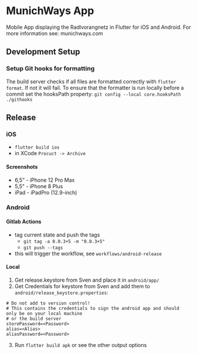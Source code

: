 # MunichWays App

Mobile App displaying the Radlvorangnetz in Flutter for iOS and Android. For more information see: munichways.com

## Development Setup

### Setup Git hooks for formatting

The build server checks if all files are formatted correctly with `flutter format`. If not it will fail.
To ensure that the formatter is run locally before a commit set the hooksPath property: `git config --local core.hooksPath ./githooks`

## Release

### iOS

* `flutter build ios`
* in XCode `Procuct -> Archive`

#### Screenshots

* 6,5" - iPhone 12 Pro Max
* 5,5" - iPhone 8 Plus
* iPad - iPadPro (12.9-inch)

### Android

#### Gitlab Actions

* tag current state and push the tags
    * `git tag -a 0.0.3+5 -m "0.0.3+5"`
    * `git push --tags`
* this will trigger the workflow, see `workflows/android-release`

#### Local

1. Get release.keystore from Sven and place it in `android/app/`
2. Get Credentials for keystore from Sven and add them to `android/release_keystore.properties`:
```
# Do not add to version control!
# This contains the credentials to sign the android app and should only be on your local machine
# or the build server
storePassword=<Password>
alias=<Alias>
aliasPassword=<Password>
```
3. Run `flutter build apk` or see the other output options